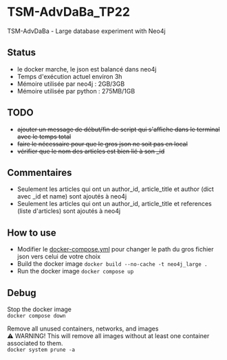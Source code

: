 # TSM-AdvDaBa_TP22
TSM-AdvDaBa - Large database experiment with Neo4j

## Status
- le docker marche, le json est balancé dans neo4j
- Temps d'exécution actuel environ 3h
- Mémoire utilisée par neo4j : 2GB/3GB
- Mémoire utilisée par python : 275MB/1GB

## TODO
- ~~ajouter un message de début/fin de script qui s'affiche dans le terminal avec le temps total~~
- ~~faire le nécessaire pour que le gros json ne soit pas en local~~
- ~~vérifier que le nom des articles est bien lié à son _id~~

## Commentaires
- Seulement les articles qui ont un author_id, article_title et author (dict avec _id et name) sont ajoutés à neo4j
- Seulement les articles qui ont un author_id, article_title et references (liste d'articles) sont ajoutés à neo4j

## How to use
- Modifier le [docker-compose.yml](docker-compose.yml) pour changer le path du gros fichier json vers celui de votre choix
- Build the docker image
    `docker build --no-cache -t neo4j_large .`
- Run the docker image
    `docker compose up`

## Debug
Stop the docker image  
    `docker compose down`

Remove all unused containers, networks, and images  
    ⚠️ WARNING! This will remove all images without at least one container associated to them.  
    `docker system prune -a`
